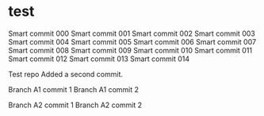 # test

Smart commit 000
Smart commit 001
Smart commit 002
Smart commit 003
Smart commit 004
Smart commit 005
Smart commit 006
Smart commit 007
Smart commit 008
Smart commit 009
Smart commit 010
Smart commit 011
Smart commit 012
Smart commit 013
Smart commit 014



Test repo
Added a second commit.

Branch A1 commit 1
Branch A1 commit 2

Branch A2 commit 1
Branch A2 commit 2

